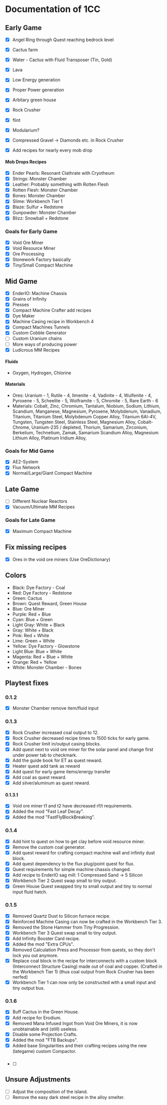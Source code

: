 # Documentation of 1CC

## Early Game

- [x] Angel Ring through Quest reaching bedrock level
- [x] Cactus farm
- [x] Water - Cactus with Fluid Transposer (Tin, Gold)
- [x] Lava
- [x] Low Energy generation
- [x] Proper Power generation
- [x] Arbitary green house
- [x] Rock Crusher
- [x] flint
- [x] Modularium?
- [x] Compressed Gravel -> Diamonds etc. in Rock Crusher
- [x] Add recipes for nearly every mob drop


#### Mob Drops Recipes

- [x] Ender Pearls: Resonant Clathrate with Cryotheum
- [x] Strings: Monster Chamber
- [x] Leather: Probably something with Rotten Flesh
- [x] Rotten Flesh: Monster Chamber
- [x] Bones: Monster Chamber
- [x] Slime: Workbench Tier 1
- [x] Blaze: Sulfur + Redstone
- [x] Gunpowder: Monster Chamber
- [x] Blizz: Snowball + Redstone

### Goals for Early Game

- [x] Void Ore Miner
- [x] Void Resource Miner
- [x] Ore Processing
- [x] Stonework Factory basically
- [x] Tiny/Small Compact Machine 
 
<div style="page-break-after: always;"></div>

## Mid Game

- [x] EnderIO: Machine Chassis
- [x] Grains of Infinity
- [x] Presses
- [x] Compact Machine Crafter add recipes
- [x] Dye Maker
- [x] Machine Casing recipe in Workbench 4
- [x] Compact Machines Tunnels
- [x] Custom Cobble Generator
- [ ] Custom Uranium chains
- [ ] More ways of producing power
- [x] Ludicrous MM Recipes

#### Fluids

- Oxygen, Hydrogen, Chlorine

#### Materials

- Ores: Uranium - 1, Rutile - 4, Ilmenite - 4, Vadinite - 4, Wulfenite - 4, Pyroxene - 5, Scheelite - 5, Wolframite - 5, Chromite - 5, Rare Earth - 6
- Materials: Cobalt, Zinc, Chromium, Tantalum, Niobium, Sodium, Lithium, Scandium, Manganese, Magnesium, Pyroxene, Molybdenum, Vanadium, Titanium, Titanium Steel, Molybdenum Copper Alloy, Titanium 6Al-4V, Tungsten, Tungsten Steel, Stainless Steel, Magnesium Alloy, Cobalt-Chrome, Uranium-235 / depleted, Thorium, Samarium, Zirconium, Berkelium, Technetium, Zamak, Samarium Scandium Alloy, Magnesium Lithium Alloy, Platinum Iridium Alloy, 

### Goals for Mid Game
- [x] AE2-System
- [x] Flux Network
- [x] Normal/Large/Giant Compact Machine

<div style="page-break-after: always;"></div>

## Late Game

- [ ] Different Nuclear Reactors
- [x] Vacuum/Ultimate MM Recipes

### Goals for Late Game

- [x] Maximum Compact Machine

<div style="page-break-after: always;"></div>

## Fix missing recipes

- [x] Ores in the void ore miners (Use OreDictionary)

## Colors

- Black: Dye Factory - Coal
- Red: Dye Factory - Redstone
- Green: Cactus
- Brown: Quest Reward, Green House
- Blue: Ore Miner
- Purple: Red + Blue
- Cyan: Blue + Green
- Light Gray: White + Black
- Gray: White + Black
- Pink: Red + White
- Lime: Green + White
- Yellow: Dye Factory - Glowstone
- Light Blue: Blue + White
- Magenta: Red + Blue + White
- Orange: Red + Yellow
- White: Monster Chamber - Bones


<div style="page-break-after: always;"></div>

## Playtest fixes

### 0.1.2

- [x] Monster Chamber remove item/fluid input

### 0.1.3

- [x] Rock Crusher increased coal output to 12.
- [x] Rock Crusher decreased recipe times to 1500 ticks for early game.
- [x] Rock Crusher limit in/output casing blocks.
- [x] Add quest next to void ore miner for the solar panel and change first under power tab to checkmark.
- [x] Add the guide book for ET as quest reward.
- [x] Heater quest add tank as reward
- [x] Add quest for early game items/energy transfer
- [x] Add coal as quest reward.
- [x] Add silver/aluminum as quest reward.

#### 0.1.3.1

- [x] Void ore miner t1 and t2 have decreased rf/t requirements.
- [x] Added the mod "Fast Leaf Decay".
- [x] Added the mod "FastFlyBlockBreaking".

### 0.1.4

- [x] Add hint to quest on how to get clay before void resource miner.
- [x] Remove the custom coal generator.
- [x] Add quest reward for crafting compact machine wall and infinity dust block.
- [x] Add quest dependency to the flux plug/point quest for flux.
- [x] Quest requirements for simple machine chassis changed.
- [x] Add recipe to EnderIO sag mill: 1 Compressed Sand -> 5 Silicon
- [x] Workbench Tier 2 Quest swap small to tiny output.
- [x] Green House Quest swapped tiny to small output and tiny to normal input fluid hatch.

### 0.1.5

- [x] Removed Quartz Dust to Silicon furnace recipe.
- [x] Reinforced Machine Casing can now be crafted in the Workbench Tier 3.
- [x] Removed the Stone Hammer from Tiny Progression.
- [x] Workbench Tier 3 Quest swap small to tiny output.
- [x] Add Infinity Booster Card recipe.
- [x] Added the mod "Extra CPUs".
- [x] Removed Calculation Press and Processor from quests, so they don't lock you out anymore.
- [x] Replace coal block in the recipe for interconnects with a custom block (Interconnect Structure Casing) made out of coal and copper. (Crafted in the Workbench Tier 1) (thus coal output from Rock Crusher has been nerfed)
- [x] Workbench Tier 1 can now only be constructed with a small input and tiny output bus.

### 0.1.6

- [x] Buff Cactus in the Green House.
- [x] Add recipe for Erodium.
- [x] Removed Mana Infused Ingot from Void Ore Miners, it is now unobtainable and (still) useless.
- [x] Disable some Projection Crafts.
- [x] Added the mod "FTB Backups".
- [x] Added base Singularities and their crafting recipes using the new (lategame) custom Compactor.

### 

- [ ] 

<div style="page-break-after: always;"></div>

## Unsure Adjustments

- [ ] Adjust the composition of the island.
- [ ] Remove the easy dark steel recipe in the alloy smelter.